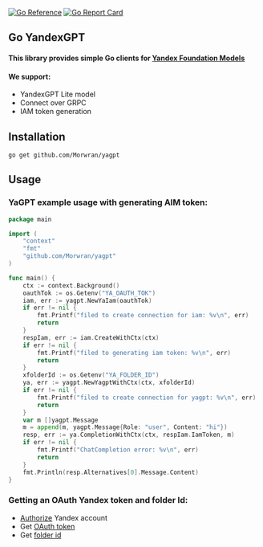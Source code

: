 [![Go Reference](https://pkg.go.dev/badge/github.com/Morwran/yagpt.svg)](https://pkg.go.dev/github.com/Morwran/yagpt)
[![Go Report Card](https://goreportcard.com/badge/github.com/Morwran/yagpt)](https://goreportcard.com/report/github.com/Morwran/yagpt)


## Go YandexGPT
#### This library provides simple Go clients for [Yandex Foundation Models](https://yandex.cloud/ru/docs/foundation-models/)

#### We support:
- YandexGPT Lite model
- Connect over GRPC
- IAM token generation

## Installation
    go get github.com/Morwran/yagpt

## Usage
### YaGPT example usage with generating AIM token:
```go
package main

import (
	"context"
	"fmt"
	"github.com/Morwran/yagpt"
)

func main() {
    ctx := context.Background()
    oauthTok := os.Getenv("YA_OAUTH_TOK")
    iam, err := yagpt.NewYaIam(oauthTok)
    if err != nil {
		fmt.Printf("filed to create connection for iam: %v\n", err)
		return
	}
    respIam, err := iam.CreateWithCtx(ctx)
    if err != nil {
		fmt.Printf("filed to generating iam token: %v\n", err)
		return
	}
    xfolderId := os.Getenv("YA_FOLDER_ID")
    ya, err := yagpt.NewYagptWithCtx(ctx, xfolderId)
    if err != nil {
		fmt.Printf("filed to create connection for yagpt: %v\n", err)
		return
	}
    var m []yagpt.Message
	m = append(m, yagpt.Message{Role: "user", Content: "hi"})
	resp, err := ya.CompletionWithCtx(ctx, respIam.IamToken, m)
    if err != nil {
		fmt.Printf("ChatCompletion error: %v\n", err)
		return
	}
    fmt.Println(resp.Alternatives[0].Message.Content)
}
```
### Getting an OAuth Yandex token and folder Id:

- [Authorize](https://passport.yandex.ru/auth) Yandex account
- Get [OAuth token](https://oauth.yandex.ru/)
- Get [folder id](https://yandex.cloud/ru/docs/resource-manager/operations/folder/get-id)